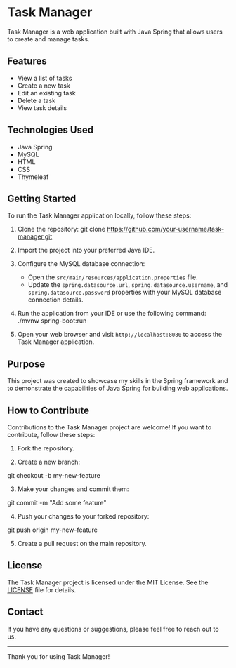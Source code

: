 # Task Manager

Task Manager is a web application built with Java Spring that allows users to create and manage tasks.

## Features

- View a list of tasks
- Create a new task
- Edit an existing task
- Delete a task
- View task details

## Technologies Used

- Java Spring
- MySQL
- HTML
- CSS
- Thymeleaf

## Getting Started

To run the Task Manager application locally, follow these steps:

1. Clone the repository: git clone https://github.com/your-username/task-manager.git

2. Import the project into your preferred Java IDE.

3. Configure the MySQL database connection:
   - Open the `src/main/resources/application.properties` file.
   - Update the `spring.datasource.url`, `spring.datasource.username`, and `spring.datasource.password` properties with your MySQL database connection details.

4. Run the application from your IDE or use the following command: ./mvnw spring-boot:run

5. Open your web browser and visit `http://localhost:8080` to access the Task Manager application.

## Purpose

This project was created to showcase my skills in the Spring framework and to demonstrate the capabilities of Java Spring for building web applications.

## How to Contribute

Contributions to the Task Manager project are welcome! If you want to contribute, follow these steps:

1. Fork the repository.

2. Create a new branch:

git checkout -b my-new-feature

3. Make your changes and commit them:

git commit -m "Add some feature"

4. Push your changes to your forked repository:

git push origin my-new-feature

5. Create a pull request on the main repository.

## License

The Task Manager project is licensed under the MIT License. See the [LICENSE](LICENSE) file for details.

## Contact

If you have any questions or suggestions, please feel free to reach out to us.

---

Thank you for using Task Manager!
